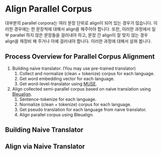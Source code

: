 # Align Parallel Corpus

대부분의 parallel corpora는 여러 문장 단위로 align이 되어 있는 경우가 많습니다. 이러한 경우에는 한 문장씩에 대해서 align을 해주어야 합니다. 또한, 이러한 과정에서 일부 parallel 하지 않은 문장들을 걸러내야 하고, 문장 간 align이 잘 맞지 않는 경우 align을 재정비 해 주거나 아예 걸러내야 합니다. 이러한 과정에 대해서 살펴 봅니다.

## Process Overview for Parallel Corpus Alignment

1. Building naive translator. (You may use pre-trained translator)
    1. Collect and normalize (clean + tokenize) corpus for each language.
    1. Get word embedding vector for each language.
    1. Get word-level-translator using [MUSE](https://github.com/facebookresearch/MUSE).
1. Align collected semi-parallel corpus based on naive translation using [Bleualign](https://github.com/rsennrich/Bleualign).
    1. Sentence-tokenize for each language.
    1. Normalize (clean + tokenize) corpus for each language.
    1. Get pseudo translation for each language from naive translator.
    1. Align parallel corpus using Bleualign.

## Building Naive Translator

## Align via Naive Translator